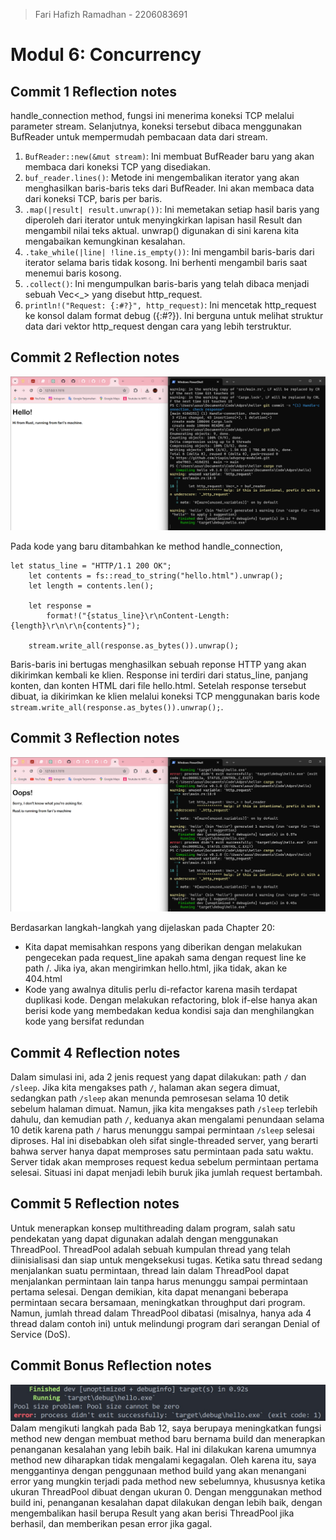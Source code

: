 > Fari Hafizh Ramadhan - 2206083691

# Modul 6: Concurrency

## Commit 1 Reflection notes

handle_connection method, fungsi ini menerima koneksi TCP melalui parameter stream. Selanjutnya, koneksi tersebut dibaca menggunakan BufReader untuk mempermudah pembacaan data dari stream.

1. `BufReader::new(&mut stream)`: Ini membuat BufReader baru yang akan membaca dari koneksi TCP yang disediakan.
2. `buf_reader.lines()`: Metode ini mengembalikan iterator yang akan menghasilkan baris-baris teks dari BufReader. Ini akan membaca data dari koneksi TCP, baris per baris.
3. `.map(|result| result.unwrap())`: Ini memetakan setiap hasil baris yang diperoleh dari iterator untuk menyingkirkan lapisan hasil Result dan mengambil nilai teks aktual. unwrap() digunakan di sini karena kita mengabaikan kemungkinan kesalahan.
4. `.take_while(|line| !line.is_empty())`: Ini mengambil baris-baris dari iterator selama baris tidak kosong. Ini berhenti mengambil baris saat menemui baris kosong.
5. `.collect()`: Ini mengumpulkan baris-baris yang telah dibaca menjadi sebuah Vec<_> yang disebut http_request.
6. `println!("Request: {:#?}", http_request)`: Ini mencetak http_request ke konsol dalam format debug ({:#?}). Ini berguna untuk melihat struktur data dari vektor http_request dengan cara yang lebih terstruktur.

## Commit 2 Reflection notes
![Commit 2 screen capture](/img/commit2.png) 

Pada kode yang baru ditambahkan ke method handle_connection,

```
let status_line = "HTTP/1.1 200 OK"; 
    let contents = fs::read_to_string("hello.html").unwrap(); 
    let length = contents.len(); 
 
    let response = 
        format!("{status_line}\r\nContent-Length: 
{length}\r\n\r\n{contents}"); 
 
    stream.write_all(response.as_bytes()).unwrap();
```
Baris-baris ini bertugas menghasilkan sebuah reponse HTTP yang akan dikirimkan kembali ke klien. Response ini terdiri dari status_line, panjang konten, dan konten HTML dari file hello.html. Setelah response tersebut dibuat, ia dikirimkan ke klien melalui koneksi TCP menggunakan baris kode `stream.write_all(response.as_bytes()).unwrap();`.

## Commit 3 Reflection notes
![Commit 3 screen capture](/img/commit3.png) 

Berdasarkan langkah-langkah yang dijelaskan pada Chapter 20:

- Kita dapat memisahkan respons yang diberikan dengan melakukan pengecekan pada request_line apakah sama dengan request line ke path /. Jika iya, akan mengirimkan hello.html, jika tidak, akan ke 404.html
- Kode yang awalnya ditulis perlu di-refactor karena masih terdapat duplikasi kode. Dengan melakukan refactoring, blok if-else hanya akan berisi kode yang membedakan kedua kondisi saja dan menghilangkan kode yang bersifat redundan

## Commit 4 Reflection notes
Dalam simulasi ini, ada 2 jenis request yang dapat dilakukan: path `/` dan `/sleep`. Jika kita mengakses path `/`, 
halaman akan segera dimuat, sedangkan path `/sleep` akan menunda pemrosesan selama 10 detik sebelum halaman dimuat. Namun, 
jika kita mengakses path `/sleep` terlebih dahulu, dan kemudian path `/`, keduanya akan mengalami penundaan selama 10 detik 
karena path `/` harus menunggu sampai permintaan `/sleep` selesai diproses. Hal ini disebabkan oleh sifat single-threaded 
server, yang berarti bahwa server hanya dapat memproses satu permintaan pada satu waktu. Server tidak akan memproses 
request kedua sebelum permintaan pertama selesai. Situasi ini dapat menjadi lebih buruk jika jumlah request bertambah.

## Commit 5 Reflection notes
Untuk menerapkan konsep multithreading dalam program, salah satu pendekatan yang dapat digunakan adalah dengan menggunakan 
ThreadPool. ThreadPool adalah sebuah kumpulan thread yang telah diinisialisasi dan siap untuk mengeksekusi tugas. Ketika 
satu thread sedang menjalankan suatu permintaan, thread lain dalam ThreadPool dapat menjalankan permintaan lain tanpa 
harus menunggu sampai permintaan pertama selesai. Dengan demikian, kita dapat menangani beberapa permintaan secara bersamaan, 
meningkatkan throughput dari program. Namun, jumlah thread dalam ThreadPool dibatasi (misalnya, hanya ada 4 thread dalam contoh ini) 
untuk melindungi program dari serangan Denial of Service (DoS).

## Commit Bonus Reflection notes
![Commit Bonus screen capture](/img/commitB.png)
Dalam mengikuti langkah pada Bab 12, saya berupaya meningkatkan fungsi method new dengan membuat method baru bernama build 
dan menerapkan penanganan kesalahan yang lebih baik. Hal ini dilakukan karena umumnya method new diharapkan tidak mengalami kegagalan. 
Oleh karena itu, saya menggantinya dengan penggunaan method build yang akan menangani error yang mungkin terjadi pada method 
new sebelumnya, khususnya ketika ukuran ThreadPool dibuat dengan ukuran 0. Dengan menggunakan method build ini, penanganan 
kesalahan dapat dilakukan dengan lebih baik, dengan mengembalikan hasil berupa Result yang akan berisi ThreadPool jika berhasil, 
dan memberikan pesan error jika gagal.